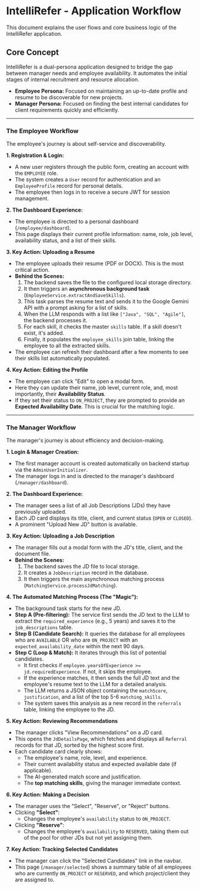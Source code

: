 # IntelliRefer - Application Workflow

This document explains the user flows and core business logic of the IntelliRefer application.

## Core Concept

IntelliRefer is a dual-persona application designed to bridge the gap between manager needs and employee availability. It automates the initial stages of internal recruitment and resource allocation.

*   **Employee Persona:** Focused on maintaining an up-to-date profile and resume to be discoverable for new projects.
*   **Manager Persona:** Focused on finding the best internal candidates for client requirements quickly and efficiently.

---

### The Employee Workflow

The employee's journey is about self-service and discoverability.

**1. Registration & Login:**
*   A new user registers through the public form, creating an account with the `EMPLOYEE` role.
*   The system creates a `User` record for authentication and an `EmployeeProfile` record for personal details.
*   The employee then logs in to receive a secure JWT for session management.

**2. The Dashboard Experience:**
*   The employee is directed to a personal dashboard (`/employee/dashboard`).
*   This page displays their current profile information: name, role, job level, availability status, and a list of their skills.

**3. Key Action: Uploading a Resume**
*   The employee uploads their resume (PDF or DOCX). This is the most critical action.
*   **Behind the Scenes:**
    1.  The backend saves the file to the configured local storage directory.
    2.  It then triggers an **asynchronous background task** (`EmployeeService.extractAndSaveSkills`).
    3.  This task parses the resume text and sends it to the Google Gemini API with a prompt asking for a list of skills.
    4.  When the LLM responds with a list like `["Java", "SQL", "Agile"]`, the backend processes it.
    5.  For each skill, it checks the master `skills` table. If a skill doesn't exist, it's added.
    6.  Finally, it populates the `employee_skills` join table, linking the employee to all the extracted skills.
*   The employee can refresh their dashboard after a few moments to see their skills list automatically populated.

**4. Key Action: Editing the Profile**
*   The employee can click "Edit" to open a modal form.
*   Here they can update their name, job level, current role, and, most importantly, their **Availability Status**.
*   If they set their status to `ON_PROJECT`, they are prompted to provide an **Expected Availability Date**. This is crucial for the matching logic.

---

### The Manager Workflow

The manager's journey is about efficiency and decision-making.

**1. Login & Manager Creation:**
*   The first manager account is created automatically on backend startup via the `AdminUserInitializer`.
*   The manager logs in and is directed to the manager's dashboard (`/manager/dashboard`).

**2. The Dashboard Experience:**
*   The manager sees a list of all Job Descriptions (JDs) they have previously uploaded.
*   Each JD card displays its title, client, and current status (`OPEN` or `CLOSED`).
*   A prominent "Upload New JD" button is available.

**3. Key Action: Uploading a Job Description**
*   The manager fills out a modal form with the JD's title, client, and the document file.
*   **Behind the Scenes:**
    1.  The backend saves the JD file to local storage.
    2.  It creates a `JobDescription` record in the database.
    3.  It then triggers the main asynchronous matching process (`MatchingService.processJdMatching`).

**4. The Automated Matching Process (The "Magic"):**
*   The background task starts for the new JD.
*   **Step A (Pre-filtering):** The service first sends the JD text to the LLM to extract the `required_experience` (e.g., 5 years) and saves it to the `job_descriptions` table.
*   **Step B (Candidate Search):** It queries the database for all employees who are `AVAILABLE` OR who are `ON_PROJECT` with an `expected_availability_date` within the next 90 days.
*   **Step C (Loop & Match):** It iterates through this list of potential candidates.
    *   It first checks if `employee.yearsOfExperience >= jd.requiredExperience`. If not, it skips the employee.
    *   If the experience matches, it then sends the full JD text and the employee's resume text to the LLM for a detailed analysis.
    *   The LLM returns a JSON object containing the `matchScore`, `justification`, and a list of the top 5-6 `matching_skills`.
    *   The system saves this analysis as a new record in the `referrals` table, linking the employee to the JD.

**5. Key Action: Reviewing Recommendations**
*   The manager clicks "View Recommendations" on a JD card.
*   This opens the `JdDetailsPage`, which fetches and displays all `Referral` records for that JD, sorted by the highest score first.
*   Each candidate card clearly shows:
    *   The employee's name, role, level, and experience.
    *   Their current availability status and expected available date (if applicable).
    *   The AI-generated match score and justification.
    *   The **top matching skills**, giving the manager immediate context.

**6. Key Action: Making a Decision**
*   The manager uses the "Select", "Reserve", or "Reject" buttons.
*   Clicking **"Select"**:
    *   Changes the employee's `availability` status to `ON_PROJECT`.
*   Clicking **"Reserve"**:
    *   Changes the employee's `availability` to `RESERVED`, taking them out of the pool for other JDs but not yet assigning them.

**7. Key Action: Tracking Selected Candidates**
*   The manager can click the "Selected Candidates" link in the navbar.
*   This page (`/manager/selected`) shows a summary table of all employees who are currently `ON_PROJECT` or `RESERVED`, and which project/client they are assigned to.